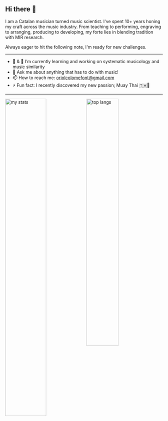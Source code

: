 ## Hi there 👋
I am a Catalan musician turned music scientist. I've spent 10+ years honing my craft across the music industry. From teaching to performing, engraving to arranging, producing to developing, my forte lies in blending tradition with MIR research. 

Always eager to hit the following note, I'm ready for new challenges.

---

- 🔭 & 🌱 I’m currently learning and working on systematic musicology and music similarity
- 💬 Ask me about anything that has to do with music!
- 📫 How to reach me: oriolcolomefont@gmail.com
- ⚡ Fun fact: I recently discovered my new passion; Muay Thai 🇹🇭🙏

---

<img alt="my stats" align="left" width ="51%" src="https://github-readme-stats.vercel.app/api?username=oriolcolomefont"/>

<img alt="top langs" align="left" width ="45%" src="https://github-readme-stats.vercel.app/api/top-langs/?username=oriolcolomefont&show_icons=true"/>
